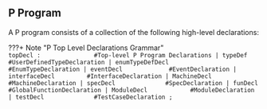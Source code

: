 
## P Program
A P program consists of a collection of the following high-level declarations:

???+ Note "P Top Level Declarations Grammar"  
    ```
    topDecl :               #Top-level P Program Declarations
    | typeDef               #UserDefinedTypeDeclaration
    | enumTypeDefDecl       #EnumTypeDeclaration
    | eventDecl             #EventDeclaration
    | interfaceDecl         #InterfaceDeclaration
    | MachineDecl           #MachineDeclaration
    | specDecl              #SpecDeclaration
    | funDecl               #GlobalFunctionDeclaration
    | ModuleDecl            #ModuleDeclaration
    | testDecl              #TestCaseDeclaration
    ;
    ```
